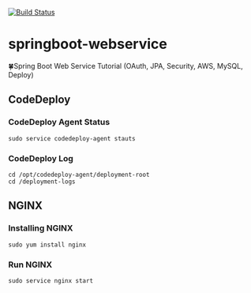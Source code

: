 [![Build Status](https://travis-ci.org/jayden-lee/springboot-webservice.svg?branch=master)](https://travis-ci.org/jayden-lee/springboot-webservice)
# springboot-webservice
🍀Spring Boot Web Service Tutorial (OAuth, JPA, Security, AWS, MySQL, Deploy)

## CodeDeploy

### CodeDeploy Agent Status
```
sudo service codedeploy-agent stauts
```

### CodeDeploy Log
```
cd /opt/codedeploy-agent/deployment-root
cd /deployment-logs
```

## NGINX

### Installing NGINX
```
sudo yum install nginx
```

### Run NGINX
```
sudo service nginx start
```